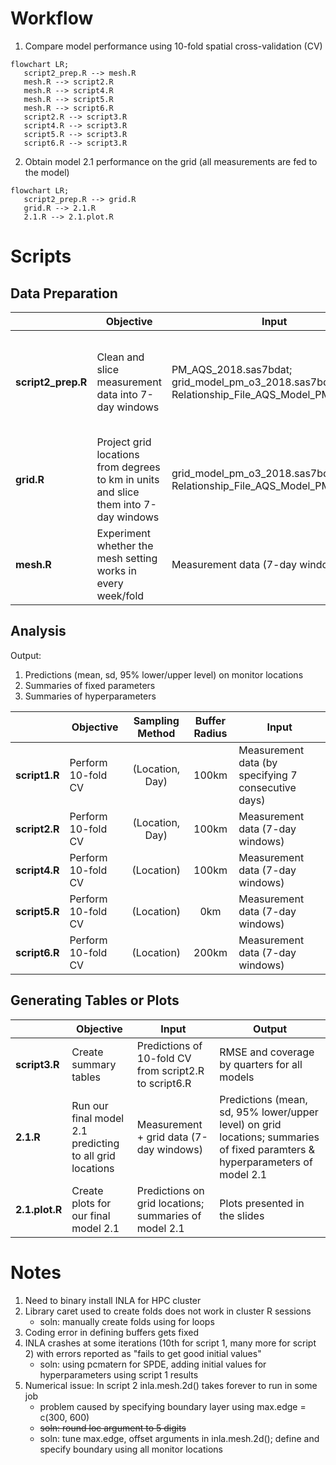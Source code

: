 # Workflow

1. Compare model performance using 10-fold spatial cross-validation (CV)

```mermaid
flowchart LR;
   script2_prep.R --> mesh.R
   mesh.R --> script2.R
   mesh.R --> script4.R
   mesh.R --> script5.R
   mesh.R --> script6.R
   script2.R --> script3.R
   script4.R --> script3.R
   script5.R --> script3.R
   script6.R --> script3.R
```

2. Obtain model 2.1 performance on the grid (all measurements are fed to the model)

```mermaid
flowchart LR;
   script2_prep.R --> grid.R
   grid.R --> 2.1.R
   2.1.R --> 2.1.plot.R
```

# Scripts

## Data Preparation

|  | Objective | Input | Output |
|--|-----------|-------| ------ |
| **script2_prep.R** | Clean and slice measurement data into 7-day windows | PM_AQS_2018.sas7bdat; grid_model_pm_o3_2018.sas7bdat; Relationship_File_AQS_Model_PM.sas7bdat | Measurement data (7-day windows); a descriptive table and an example plot presented in the slides |
| **grid.R** | Project grid locations from degrees to km in units and slice them into 7-day windows | grid_model_pm_o3_2018.sas7bdat; Relationship_File_AQS_Model_PM.sas7bdat | Grid data (7-day windows) |
| **mesh.R** | Experiment whether the mesh setting works in every week/fold | Measurement data (7-day windows) | - |

## Analysis

Output: 
1. Predictions (mean, sd, 95% lower/upper level) on monitor locations
2. Summaries of fixed parameters
3. Summaries of hyperparameters

|  | Objective | Sampling Method | Buffer Radius | Input |
|--|-----------|:---------------:|:-------------:|-------------|
| **script1.R** | Perform 10-fold CV | (Location, Day) | 100km | Measurement data (by specifying 7 consecutive days) |
| **script2.R** | Perform 10-fold CV | (Location, Day) | 100km | Measurement data (7-day windows) | 
| **script4.R** | Perform 10-fold CV | (Location) | 100km | Measurement data (7-day windows) |
| **script5.R** | Perform 10-fold CV | (Location) | 0km | Measurement data (7-day windows) |
| **script6.R** | Perform 10-fold CV | (Location) | 200km | Measurement data (7-day windows) |

## Generating Tables or Plots

|  | Objective | Input | Output |
|--|-----------|-------| ------ |
| **script3.R** | Create summary tables | Predictions of 10-fold CV from script2.R to script6.R | RMSE and coverage by quarters for all models |
| **2.1.R** | Run our final model 2.1 predicting to all grid locations | Measurement + grid data (7-day windows) | Predictions (mean, sd, 95% lower/upper level) on grid locations; summaries of fixed paramters & hyperparameters of model 2.1 |
| **2.1.plot.R** |  Create plots for our final model 2.1 | Predictions on grid locations; summaries of model 2.1 | Plots presented in the slides |


# Notes
1. Need to binary install INLA for HPC cluster
2. Library caret used to create folds does not work in cluster R sessions
   - soln: manually create folds using for loops
3. Coding error in defining buffers gets fixed
4. INLA crashes at some iterations (10th for script 1, many more for script 2) with errors reported as "fails to get good initial values"
   - soln: using pcmatern for SPDE, adding initial values for hyperparameters using script 1 results
6. Numerical issue: In script 2 inla.mesh.2d() takes forever to run in some job
   - problem caused by specifying boundary layer using max.edge = c(300, 600)
   - ~~soln: round loc argument to 5 digits~~
   - soln: tune max.edge, offset arguments in inla.mesh.2d(); define and specify boundary using all monitor locations


